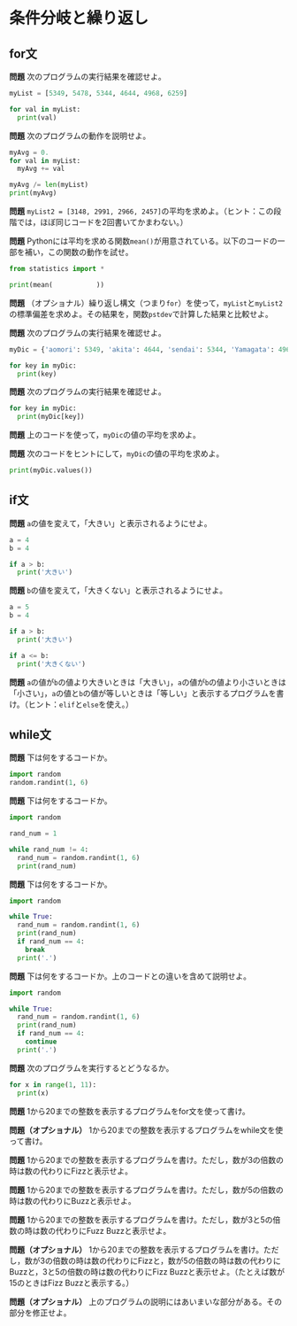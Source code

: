 # 条件分岐と繰り返し

## for文

**問題** 次のプログラムの実行結果を確認せよ。

```python
myList = [5349, 5478, 5344, 4644, 4968, 6259]

for val in myList:
  print(val)

```

**問題** 次のプログラムの動作を説明せよ。

```python
myAvg = 0.
for val in myList:
  myAvg += val

myAvg /= len(myList)
print(myAvg)
```

**問題** ```myList2 = [3148, 2991, 2966, 2457]```の平均を求めよ。（ヒント：この段階では，ほぼ同じコードを2回書いてかまわない。）

**問題** Pythonには平均を求める関数```mean()```が用意されている。以下のコードの一部を補い，この関数の動作を試せ。

```python
from statistics import *

print(mean(           ))
```

**問題** （オプショナル）繰り返し構文（つまり```for```）を使って，```myList```と```myList2```の標準偏差を求めよ。その結果を，関数```pstdev```で計算した結果と比較せよ。

**問題** 次のプログラムの実行結果を確認せよ。

```python
myDic = {'aomori': 5349, 'akita': 4644, 'sendai': 5344, 'Yamagata': 4968, 'fukushima': 6259, 'morioka': 5478}

for key in myDic:
  print(key)

```

**問題** 次のプログラムの実行結果を確認せよ。

```python
for key in myDic:
  print(myDic[key])

```

**問題** 上のコードを使って，```myDic```の値の平均を求めよ。

**問題** 次のコードをヒントにして，```myDic```の値の平均を求めよ。

```python
print(myDic.values())
```


## if文

**問題** ```a```の値を変えて，「大きい」と表示されるようにせよ。

```python
a = 4
b = 4

if a > b:
  print('大きい')

```

**問題** ```b```の値を変えて，「大きくない」と表示されるようにせよ。

```python
a = 5
b = 4

if a > b:
  print('大きい')

if a <= b:
  print('大きくない')

```

**問題** ```a```の値が```b```の値より大きいときは「大きい」，```a```の値が```b```の値より小さいときは「小さい」，```a```の値と```b```の値が等しいときは「等しい」と表示するプログラムを書け。（ヒント：```elif```と```else```を使え。）


## while文

**問題** 下は何をするコードか。

```python
import random
random.randint(1, 6)
```

**問題** 下は何をするコードか。

```python
import random

rand_num = 1

while rand_num != 4:
  rand_num = random.randint(1, 6)
  print(rand_num)

```

**問題** 下は何をするコードか。

```python
import random

while True:
  rand_num = random.randint(1, 6)
  print(rand_num)
  if rand_num == 4:
    break
  print('.')

```

**問題** 下は何をするコードか。上のコードとの違いを含めて説明せよ。

```python
import random

while True:
  rand_num = random.randint(1, 6)
  print(rand_num)
  if rand_num == 4:
    continue
  print('.')

```

**問題** 次のプログラムを実行するとどうなるか。

```python
for x in range(1, 11):
  print(x)

```

**問題** 1から20までの整数を表示するプログラムをfor文を使って書け。

**問題（オプショナル）** 1から20までの整数を表示するプログラムをwhile文を使って書け。

**問題** 1から20までの整数を表示するプログラムを書け。ただし，数が3の倍数の時は数の代わりにFizzと表示せよ。

**問題** 1から20までの整数を表示するプログラムを書け。ただし，数が5の倍数の時は数の代わりにBuzzと表示せよ。

**問題** 1から20までの整数を表示するプログラムを書け。ただし，数が3と5の倍数の時は数の代わりにFuzz Buzzと表示せよ。

**問題（オプショナル）** 1から20までの整数を表示するプログラムを書け。ただし，数が3の倍数の時は数の代わりにFizzと，数が5の倍数の時は数の代わりにBuzzと，3と5の倍数の時は数の代わりにFizz Buzzと表示せよ。（たとえば数が15のときはFizz Buzzと表示する。）

**問題（オプショナル）** 上のプログラムの説明にはあいまいな部分がある。その部分を修正せよ。